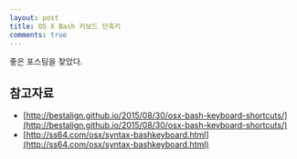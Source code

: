 ```yaml
---
layout: post
title: OS X Bash 키보드 단축키
comments: true
---
```

좋은 포스팅을 찾았다.

## **참고자료**
* [http://bestalign.github.io/2015/08/30/osx-bash-keyboard-shortcuts/](http://bestalign.github.io/2015/08/30/osx-bash-keyboard-shortcuts/)
* [http://ss64.com/osx/syntax-bashkeyboard.html](http://ss64.com/osx/syntax-bashkeyboard.html)
